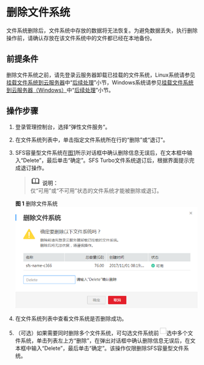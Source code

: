 # 删除文件系统<a name="ZH-CN_TOPIC_0034428733"></a>

文件系统删除后，文件系统中存放的数据将无法恢复。为避免数据丢失，执行删除操作前，请确认存放在该文件系统中的文件都已经在本地备份。

## 前提条件<a name="section39130845104113"></a>

删除文件系统之前，请先登录云服务器卸载已挂载的文件系统，Linux系统请参见[挂载文件系统到云服务器](https://support.huaweicloud.com/qs-sfs/zh-cn_topic_0034428728.html)中“[后续处理](https://support.huaweicloud.com/qs-sfs/zh-cn_topic_0034428728.html)”小节，Windows系统请参见[挂载文件系统到云服务器（Windows）](https://support.huaweicloud.com/qs-sfs/zh-cn_topic_0105224109.md)中“[后续处理](https://support.huaweicloud.com/qs-sfs/zh-cn_topic_0105224109.md)”小节。

## 操作步骤<a name="section30699238161517"></a>

1.  登录管理控制台，选择“弹性文件服务“。
2.  在文件系统列表中，单击指定文件系统所在行的“删除”或“退订”。
3.  SFS容量型文件系统在[图1](#fig19966086153627)所示对话框中确认删除信息无误后，在文本框中输入“Delete”，最后单击“确定”。SFS Turbo文件系统退订后，根据界面提示完成退订操作。

    >![](public_sys-resources/icon-note.gif) **说明：**   
    >仅“可用”或“不可用”状态的文件系统才能被删除或退订。  

    **图 1**  删除文件系统<a name="fig19966086153627"></a>  
    ![](figures/删除文件系统.png "删除文件系统")

4.  在文件系统列表中查看文件系统是否删除成功。
5.  （可选）如果需要同时删除多个文件系统，可勾选文件系统前![](figures/icon-sfs-checkbox.png)选中多个文件系统，单击列表左上方“删除”，在弹出对话框中确认删除信息无误后，在文本框中输入“Delete”，最后单击“确定”。该操作仅限删除SFS容量型文件系统。

